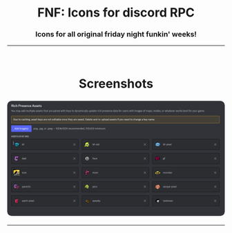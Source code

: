<div align="center">
  <h1>FNF: Icons for discord RPC </h1>
  <h3>Icons for all original friday night funkin' weeks!</h3>
  <hr>
  <br>
   <h1>Screenshots</h1>
   <h3>
    <img style="border-radius:10px" src="ninja.png"><br>
   </h3>
   <hr>
</div>
